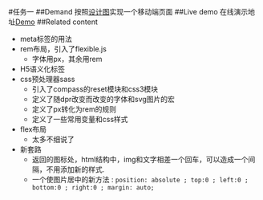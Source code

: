 #任务一
##Demand
按照[设计图](http://7xrp04.com1.z0.glb.clouddn.com/task_1_11_1.jpg)实现一个移动端页面
##Live demo
在线演示地址[Demo](https://maoyuyang.github.io/ife/index.html)
##Related content  
* meta标签的用法  
* rem布局，引入了flexible.js  
  * 字体用px，其余用rem  
* H5语义化标签  
* css预处理器sass
  * 引入了compass的reset模块和css3模块  
  * 定义了随dpr改变而改变的字体和svg图片的宏  
  * 定义了px转化为rem的规则  
  * 定义了一些常用变量和css样式  
* flex布局
  * 太多不细说了  
* 新套路
  * 返回的图标处，html结构中，img和文字相差一个回车，可以造成一个间隔，不用添加新的样式.  
  * 一个使图片居中的新方法 :  `position: absolute ; top:0 ; left:0 ; bottom:0 ; right:0 ; margin: auto;`
